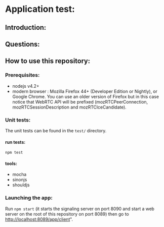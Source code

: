 # Application test:

## Introduction:

## Questions:

## How to use this repository:

### Prerequisites:
- nodejs v4.2+
- modern browser : Mozilla Firefox 44+ (Developer Edition or Nightly), or Google Chrome. You can use an older version of Firefox but in this case notice that WebRTC API will be prefixed (mozRTCPeerConnection, mozRTCSessionDescription and mozRTCIceCandidate).

### Unit tests:
The unit tests can be found in the `test/` directory.
#### run tests:
`npm test`

#### tools:
- mocha
- sinonjs
- shouldjs

### Launching the app:
Run `npm start` (it starts the signaling server on port 8090 and start a web server on the root of this repository on port 8089) then go to [http://localhost:8089/app/client](http://localhost:8089/app/client)".